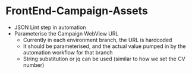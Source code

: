 # FrontEnd-Campaign-Assets

* JSON Lint step in automation
* Parameterise the Campaign WebView URL
  * Currently in each environment branch, the URL is hardcoded
  * It should be parameterised, and the actual value pumped in by the automation workflow for that branch
  * String substitution or jq can be used (similar to how we set the CV number)
